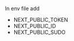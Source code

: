 In env file add 

<ul>
<li>NEXT_PUBLIC_TOKEN</li>
<li>NEXT_PUBLIC_ID</li>
<li>NEXT_PUBLIC_SUDO</li>
</ul>